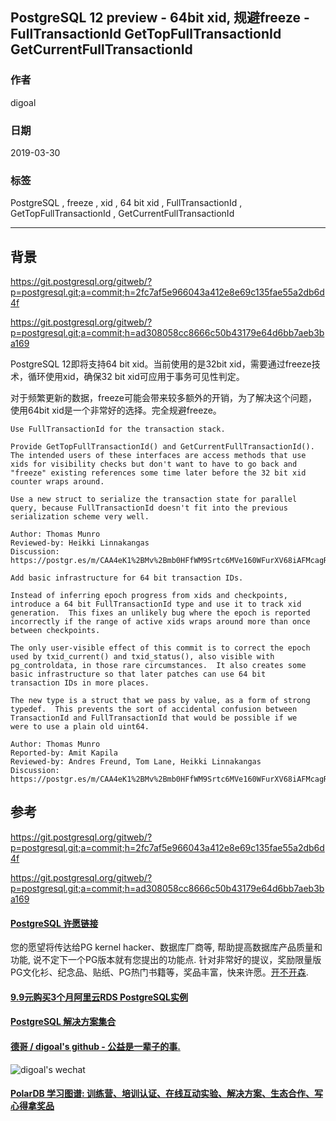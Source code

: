 ## PostgreSQL 12 preview - 64bit xid, 规避freeze - FullTransactionId GetTopFullTransactionId GetCurrentFullTransactionId  
                                        
### 作者                                        
digoal                                        
                                        
### 日期                                        
2019-03-30                                        
                                        
### 标签                                        
PostgreSQL , freeze , xid , 64 bit xid , FullTransactionId , GetTopFullTransactionId , GetCurrentFullTransactionId     
                                        
----                                        
                                        
## 背景         
https://git.postgresql.org/gitweb/?p=postgresql.git;a=commit;h=2fc7af5e966043a412e8e69c135fae55a2db6d4f    
    
https://git.postgresql.org/gitweb/?p=postgresql.git;a=commit;h=ad308058cc8666c50b43179e64d6bb7aeb3ba169    
    
PostgreSQL 12即将支持64 bit xid。当前使用的是32bit xid，需要通过freeze技术，循环使用xid，确保32 bit xid可应用于事务可见性判定。    
    
对于频繁更新的数据，freeze可能会带来较多额外的开销，为了解决这个问题，使用64bit xid是一个非常好的选择。完全规避freeze。    
    
```    
Use FullTransactionId for the transaction stack.    
    
Provide GetTopFullTransactionId() and GetCurrentFullTransactionId().    
The intended users of these interfaces are access methods that use    
xids for visibility checks but don't want to have to go back and    
"freeze" existing references some time later before the 32 bit xid    
counter wraps around.    
    
Use a new struct to serialize the transaction state for parallel    
query, because FullTransactionId doesn't fit into the previous    
serialization scheme very well.    
    
Author: Thomas Munro    
Reviewed-by: Heikki Linnakangas    
Discussion: https://postgr.es/m/CAA4eK1%2BMv%2Bmb0HFfWM9Srtc6MVe160WFurXV68iAFMcagRZ0dQ%40mail.gmail.com    
```    
    
```    
Add basic infrastructure for 64 bit transaction IDs.    
    
Instead of inferring epoch progress from xids and checkpoints,    
introduce a 64 bit FullTransactionId type and use it to track xid    
generation.  This fixes an unlikely bug where the epoch is reported    
incorrectly if the range of active xids wraps around more than once    
between checkpoints.    
    
The only user-visible effect of this commit is to correct the epoch    
used by txid_current() and txid_status(), also visible with    
pg_controldata, in those rare circumstances.  It also creates some    
basic infrastructure so that later patches can use 64 bit    
transaction IDs in more places.    
    
The new type is a struct that we pass by value, as a form of strong    
typedef.  This prevents the sort of accidental confusion between    
TransactionId and FullTransactionId that would be possible if we    
were to use a plain old uint64.    
    
Author: Thomas Munro    
Reported-by: Amit Kapila    
Reviewed-by: Andres Freund, Tom Lane, Heikki Linnakangas    
Discussion: https://postgr.es/m/CAA4eK1%2BMv%2Bmb0HFfWM9Srtc6MVe160WFurXV68iAFMcagRZ0dQ%40mail.gmail.com    
```    
       
## 参考      
https://git.postgresql.org/gitweb/?p=postgresql.git;a=commit;h=2fc7af5e966043a412e8e69c135fae55a2db6d4f    
    
https://git.postgresql.org/gitweb/?p=postgresql.git;a=commit;h=ad308058cc8666c50b43179e64d6bb7aeb3ba169    
    
      
  
  
  
  
  
  
  
  
  
  
  
  
  
  
  
  
  
  
  
  
  
  
  
  
  
  
  
  
  
  
  
  
  
  
  
  
  
  
  
  
  
  
  
  
  
  
  
  
  
  
  
  
  
  
  
  
  
  
  
  
  
  
  
  
  
  
  
  
  
#### [PostgreSQL 许愿链接](https://github.com/digoal/blog/issues/76 "269ac3d1c492e938c0191101c7238216")
您的愿望将传达给PG kernel hacker、数据库厂商等, 帮助提高数据库产品质量和功能, 说不定下一个PG版本就有您提出的功能点. 针对非常好的提议，奖励限量版PG文化衫、纪念品、贴纸、PG热门书籍等，奖品丰富，快来许愿。[开不开森](https://github.com/digoal/blog/issues/76 "269ac3d1c492e938c0191101c7238216").  
  
  
#### [9.9元购买3个月阿里云RDS PostgreSQL实例](https://www.aliyun.com/database/postgresqlactivity "57258f76c37864c6e6d23383d05714ea")
  
  
#### [PostgreSQL 解决方案集合](https://yq.aliyun.com/topic/118 "40cff096e9ed7122c512b35d8561d9c8")
  
  
#### [德哥 / digoal's github - 公益是一辈子的事.](https://github.com/digoal/blog/blob/master/README.md "22709685feb7cab07d30f30387f0a9ae")
  
  
![digoal's wechat](../pic/digoal_weixin.jpg "f7ad92eeba24523fd47a6e1a0e691b59")
  
  
#### [PolarDB 学习图谱: 训练营、培训认证、在线互动实验、解决方案、生态合作、写心得拿奖品](https://www.aliyun.com/database/openpolardb/activity "8642f60e04ed0c814bf9cb9677976bd4")
  
